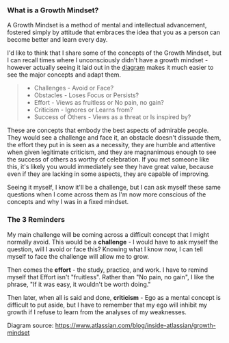 ### What is a Growth Mindset?

A Growth Mindset is a method of mental and intellectual advancement, fostered simply by attitude that embraces the idea that you as a person can become better and learn every day.

I'd like to think that I share some of the concepts of the Growth Mindset, but I can recall times where I unconsciously didn't have a growth mindset - however actually seeing it laid out in the [diagram](https://raw.githubusercontent.com/ryanyinlee/ryanyinlee/main/NewGrowthMindset2.png) makes it much easier to see the major concepts and adapt them. 

> - Challenges - Avoid or Face?
> - Obstacles - Loses Focus or Persists?
> - Effort - Views as fruitless or No pain, no gain?
> - Criticism - Ignores or Learns from?
> - Success of Others - Views as a threat or Is inspired by?

These are concepts that embody the best aspects of admirable people. They would see a challenge and face it, an obstacle doesn't dissuade them, the effort they put in is seen as a necessity, they are humble and attentive when given legitimate criticism, and they are magnanimous enough to see the success of others as worthy of celebration. If you met someone like this, it's likely you would immediately see they have great value, because even if they are lacking in some aspects, they are capable of improving.

Seeing it myself, I know it'll be a challenge, but I can ask myself these same questions when I come across them as I'm now more conscious of the concepts and why I was in a fixed mindset.

### The 3 Reminders

My main challenge will be coming across a difficult concept that I might normally avoid. This would be a **challenge** - I would have to ask myself the question, will I avoid or face this? Knowing what I know now, I can tell myself to face the challenge will allow me to grow.

Then comes the **effort** - the study, practice, and work. I have to remind myself that Effort isn't "fruitless". Rather than "No pain, no gain", I like the phrase, "If it was easy, it wouldn't be worth doing."

Then later, when all is said and done, **criticism** - Ego as a mental concept is difficult to put aside, but I have to remember that my ego will inhibit my growth if I refuse to learn from the analyses of my weaknesses.

Diagram source: https://www.atlassian.com/blog/inside-atlassian/growth-mindset
